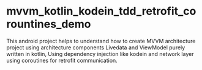 # mvvm_kotlin_kodein_tdd_retrofit_corountines_demo
This android project helps to understand how to create MVVM architecture project using architecture components Livedata and ViewModel purely written in kotlin, Using dependency injection like kodein and network layer using coroutines  for retrofit communication.
